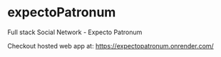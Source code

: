 # expectoPatronum
Full stack Social Network - Expecto Patronum

Checkout hosted web app at:
https://expectopatronum.onrender.com/
